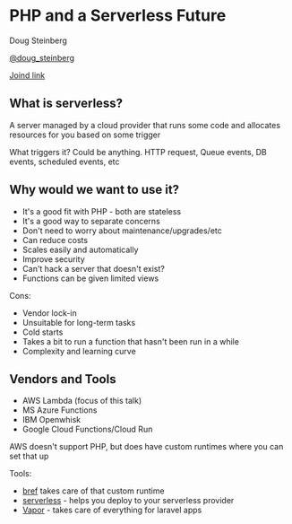 # PHP and a Serverless Future
Doug Steinberg

[@doug_steinberg](https://twitter.com/doug_steinberg)

[Joind link](https://joind.in/talk/3e3f6)

## What is serverless?

A server managed by a cloud provider that runs some code and allocates resources for you based on some trigger

What triggers it? Could be anything. HTTP request, Queue events, DB events, scheduled events, etc

## Why would we want to use it?

* It's a good fit with PHP - both are stateless
* It's a good way to separate concerns
* Don't need to worry about maintenance/upgrades/etc
* Can reduce costs
* Scales easily and automatically
* Improve security
 * Can't hack a server that doesn't exist?
 * Functions can be given limited views

Cons:
* Vendor lock-in
* Unsuitable for long-term tasks
* Cold starts
 * Takes a bit to run a function that hasn't been run in a while
* Complexity and learning curve

## Vendors and Tools

* AWS Lambda (focus of this talk)
* MS Azure Functions
* IBM Openwhisk
* Google Cloud Functions/Cloud Run

AWS doesn't support PHP, but does have custom runtimes where you can set that up

Tools:
* [bref](https://bref.sh) takes care of that custom runtime
* [serverless](https://serverless.com) - helps you deploy to your serverless provider
* [Vapor](https://vapor.laravel.com) - takes care of everything for laravel apps